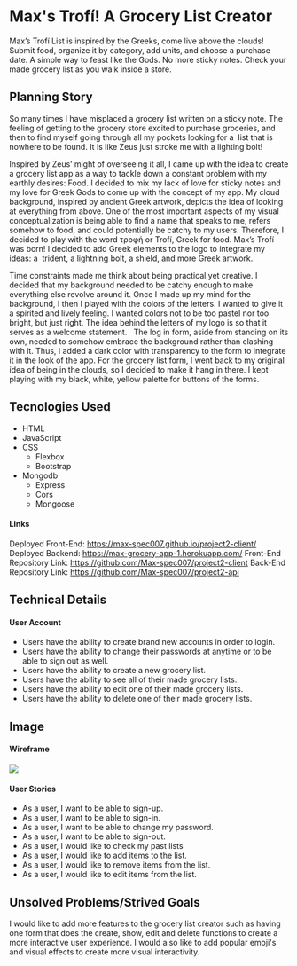# Max's Trofí! A Grocery List Creator
Max’s Trofí List is inspired by the Greeks, come live above the clouds! Submit
food, organize it by category, add units, and choose a purchase date. A simple
way to feast like the Gods. No more sticky notes. Check your made grocery list
as you walk inside a store.
## Planning Story
So many times I have misplaced a grocery list written on a sticky note. The
feeling of getting to the grocery store excited to purchase groceries, and then
to find myself going through all my pockets looking for a  list that is nowhere
to be found. It is like Zeus just stroke me with a lighting bolt! 

Inspired by Zeus’ might of overseeing it all, I came up with the idea to create
a grocery list app as a way to tackle down a constant problem with my earthly
desires: Food. I decided to mix my lack of love for sticky notes and my love for
Greek Gods to come up with the concept of my app. My cloud background, inspired
by ancient Greek artwork, depicts the idea of looking at everything from above.
One of the most important aspects of my visual conceptualization is being able
to find a name that speaks to me, refers somehow to food, and could potentially
be catchy to my users. Therefore, I decided to play with the word τροφή or Trofí,
Greek for food. Max’s Trofí was born! I decided to add Greek elements to the
logo to integrate my ideas: a  trident, a lightning bolt, a shield, and more
Greek artwork. 

Time constraints made me think about being practical yet creative. I decided
that my background needed to be catchy enough to make everything else revolve
around it. Once I made up my mind for the background, I then I played with the
colors of the letters. I wanted to give it a spirited and lively feeling.
I wanted colors not to be too pastel nor too bright, but just right. The idea
behind the letters of my logo is so that it serves as a welcome statement.
 
The log in form, aside from standing on its own, needed to somehow embrace the
background rather than clashing with it. Thus, I added a dark color with
transparency to the form to integrate it in the look of the app. For the grocery
list form, I went back to my original idea of being in the clouds, so I decided
to make it hang in there. I kept playing with my black, white, yellow palette
for buttons of the forms.
## Tecnologies Used
- HTML
- JavaScript
- CSS
   + Flexbox
   + Bootstrap
- Mongodb
  + Express
  + Cors
  + Mongoose
#### Links
  Deployed Front-End: <https://max-spec007.github.io/project2-client/>
  Deployed Backend: <https://max-grocery-app-1.herokuapp.com/>
  Front-End Repository Link: <https://github.com/Max-spec007/project2-client>
  Back-End Repository Link: <https://github.com/Max-spec007/project2-api>
## Technical Details
#### User Account
- Users have the ability to create brand new accounts in order to login.
- Users have the ability to change their passwords at anytime or to be able to
  sign out as well.
- Users have the ability to create a new grocery list.
- Users have the ability to see all of their made grocery lists.
- Users have the ability to edit one of their made grocery lists.
- Users have the ability to delete one of their made grocery lists.
## Image
#### Wireframe
![](https://media.git.generalassemb.ly/user/30432/files/d00ee600-f7b5-11ea-8961-b12eb9596a9c)
#### User Stories
- As a user, I want to be able to sign-up.
- As a user, I want to be able to sign-in.
- As a user, I want to be able to change my password.
- As a user, I want to be able to sign-out.
- As a user, I would like to check my past lists
- As a user, I would like to add items to the list.
- As a user, I would like to remove items from the list.
- As a user, I would like to edit items from the list.
## Unsolved Problems/Strived Goals
I would like to add more features to the grocery list creator such as having one
form that does the create, show, edit and delete functions to create a more
interactive user experience. I would also like to add popular emoji's and visual
effects to create more visual interactivity.
